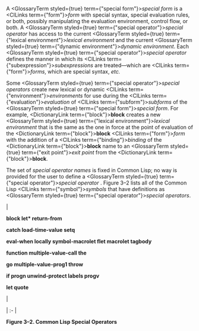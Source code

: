  



A <GlossaryTerm styled={true} term={"special form"}><i>special form</i></GlossaryTerm> is a <ClLinks  term={"form"}><i>form</i></ClLinks> with special syntax, special evaluation rules, or both, possibly manipulating the evaluation environment, control flow, or both. A <GlossaryTerm styled={true} term={"special operator"}><i>special operator</i></GlossaryTerm> has access to the current <GlossaryTerm styled={true} term={"lexical environment"}><i>lexical environment</i></GlossaryTerm> and the current <GlossaryTerm styled={true} term={"dynamic environment"}><i>dynamic environment</i></GlossaryTerm>. Each <GlossaryTerm styled={true} term={"special operator"}><i>special operator</i></GlossaryTerm> defines the manner in which its <ClLinks  term={"subexpression"}><i>subexpressions</i></ClLinks> are treated—which are <ClLinks  term={"form"}><i>forms</i></ClLinks>, which are special syntax, *etc.* 



Some <GlossaryTerm styled={true} term={"special operator"}><i>special operators</i></GlossaryTerm> create new lexical or dynamic <ClLinks  term={"environment"}><i>environments</i></ClLinks> for use during the <ClLinks  term={"evaluation"}><i>evaluation</i></ClLinks> of <ClLinks  term={"subform"}><i>subforms</i></ClLinks> of the <GlossaryTerm styled={true} term={"special form"}><i>special form</i></GlossaryTerm>. For example, <DictionaryLink  term={"block"}><b>block</b></DictionaryLink> creates a new <GlossaryTerm styled={true} term={"lexical environment"}><i>lexical environment</i></GlossaryTerm> that is the same as the one in force at the point of evaluation of the <DictionaryLink  term={"block"}><b>block</b></DictionaryLink> <ClLinks  term={"form"}><i>form</i></ClLinks> with the addition of a <ClLinks  term={"binding"}><i>binding</i></ClLinks> of the <DictionaryLink  term={"block"}><b>block</b></DictionaryLink> name to an <GlossaryTerm styled={true} term={"exit point"}><i>exit point</i></GlossaryTerm> from the <DictionaryLink  term={"block"}><b>block</b></DictionaryLink>. 



The set of *special operator names* is fixed in Common Lisp; no way is provided for the user to define a <GlossaryTerm styled={true} term={"special operator"}><i>special operator</i></GlossaryTerm> . Figure 3–2 lists all of the Common Lisp <ClLinks  term={"symbol"}><i>symbols</i></ClLinks> that have definitions as <GlossaryTerm styled={true} term={"special operator"}><i>special operators</i></GlossaryTerm>. 



|<p>**block let\* return-from** </p><p>**catch load-time-value setq** </p><p>**eval-when locally symbol-macrolet flet macrolet tagbody** </p><p>**function multiple-value-call the** </p><p>**go multiple-value-prog1 throw** </p><p>**if progn unwind-protect labels progv** </p><p>**let quote**</p>|

| :- |





**Figure 3–2. Common Lisp Special Operators** 



